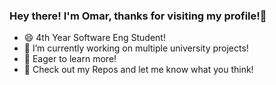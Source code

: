 ### Hey there! I'm Omar, thanks for visiting my profile!👋
- 😄 4th Year Software Eng Student!
- 🔭 I’m currently working on multiple university projects!
- 🌱 Eager to learn more!
- 💬 Check out my Repos and let me know what you think!
<!--
**omarkhater1/omarkhater1** is a ✨ _special_ ✨ repository because its `README.md` (this file) appears on your GitHub profile.

Here are some ideas to get you started:

- 🔭 I’m currently working on ...
- 🌱 I’m currently learning ...
- 👯 I’m looking to collaborate on ...
- 🤔 I’m looking for help with ...
- 💬 Ask me about ...
- 📫 How to reach me: ...
- 😄 Pronouns: ...
- ⚡ Fun fact: ...
-->
